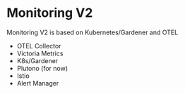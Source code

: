 # Monitoring V2

Monitoring V2 is based on Kubernetes/Gardener and OTEL
- OTEL Collector
- Victoria Metrics
- K8s/Gardener
- Plutono (for now)
- Istio
- Alert Manager
